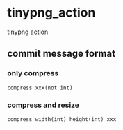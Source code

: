 # tinypng_action
tinypng action

## commit message format

### only compress

```
compress xxx(not int)
```

### compress and resize

```
compress width(int) height(int) xxx
```
